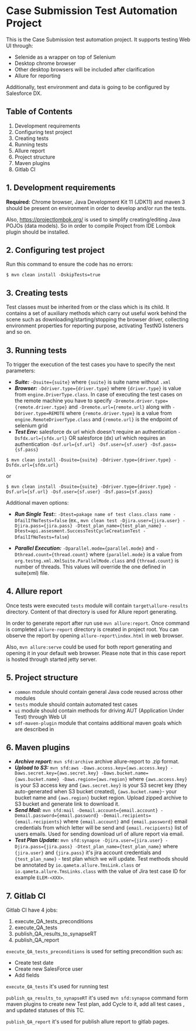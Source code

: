 # Case Submission Test Automation Project

This is the Case Submission test automation project. It supports testing Web UI through:
* Selenide as a wrapper on top of Selenium
* Desktop chrome browser
* Other desktop browsers will be included after clarification
* Allure for reporting

Additionally, test environment and data is going to be configured by Salesforce DX. 

## Table of Contents

1. Development requirements
2. Configuring test project
3. Creating tests
3. Running tests 
4. Allure report
5. Project structure
6. Maven plugins
7. Gitlab CI

## 1. Development requirements

**Required:** Chrome browser, Java Development Kit 11 (JDK11) and maven 3 should be present on environment in order to develop and/or run the tests.

Also, https://projectlombok.org/ is used to simplify creating/editing Java POJOs (data models). So in order to compile Project from IDE Lombok plugin should be installed.

## 2. Configuring test project

Run this command to ensure the code has no errors:

```
$ mvn clean install -DskipTests=true
```

## 3. Creating tests

Test classes must be inherited from  or the class which is its child. 
It contains a set of auxiliary methods which carry out useful work behind the scene such as downloading/starting/stopping the browser driver, collecting environment properties for reporting purpose, activating TestNG listeners and so on.

## 3. Running tests

To trigger the execution of the test cases you have to specify the next parameters:

* ***Suite:*** `-Dsuite={suite}` where `{suite}` is suite name without `.xml`
* ***Browser:*** `-Ddriver.type={driver.type}` where `{driver.type}` is value from `engine.DriverType.class`. 
In case of executing the test cases on the remote machine you have to specify `-Dremote.driver.type={remote.driver.type}` and `-Dremote.url={remote.url}` along with `-Ddriver.type=REMOTE` 
where `{remote.driver.type}` is a value from `engine.RemoteDriverType.class` and `{remote.url}` is the endpoint of selenium grid 
* ***Test Env:*** salesforce dx url which doesn't require an authentication `-Dsfdx.url={sfdx.url}` OR 
  salesforce (dx) url which requires an authentication `-Dsf.url={sf.url} -Dsf.user={sf.user} -Dsf.pass={sf.pass}`

```
$ mvn clean install -Dsuite={suite} -Ddriver.type={driver.type} -Dsfdx.url={sfdx.url}
```
or

```
$ mvn clean install -Dsuite={suite} -Ddriver.type={driver.type} -Dsf.url={sf.url} -Dsf.user={sf.user} -Dsf.pass={sf.pass}
```

Additional maven options: 
* ***Run Single Test:***: `-Dtest=pakage name of test class.class name -DfailIfNoTests=false` (ex., `mvn clean test -Djira.user={jira.user} -Djira.pass={jira.pass} -Dtest_plan_name={test_plan_name} -Dtest=api.assesment.SuccessTestCycleCreationTest -DfailIfNoTests=false`)
 
* ***Parallel Execution:*** `-Dparallel.mode={parallel.mode}` and `-Dthread.count={thread.count}` where `{parallel.mode}` is a value from `org.testng.xml.XmlSuite.ParallelMode.class` and `{thread.count}` is number of threads.
This values will override the one defined in suite(xml) file.   
 
## 4. Allure report

Once tests were executed `tests` module will contain `target\allure-results` directory. Content of that directory is used for Allure report generating.

In order to generate report after run use `mvn allure:report`. Once command is completed `allure-report` directory is created in project root. You can observe the report by opening `allure-report\index.html` in web browser.

Also, `mvn allure:serve` could be used for both report generating and opening it in your default web browser. Please note that in this case report is hosted through started jetty server.

## 5. Project structure

* `common` module should contain general Java code reused across other modules
* `tests` module should contain automated test cases
* `ui` module should contain methods for driving AUT (Application Under Test) through Web UI  
* `sdf-maven-plugin` module that contains additional maven goals which are described in            

## 6. Maven plugins

* ***Archive report:*** `mvn sfd:archive` archive allure-report to .zip format.
* ***Upload to S3:*** `mvn sfd:aws -Daws.access.key={aws.access.key} -Daws.secret.key={aws.secret.key} -Daws.bucket.name={aws.bucket.name} -Daws.region={aws.region}` where `{aws.access.key}` is your S3 access key
 and `{aws.secret.key}` is  your S3 secret key (they auto-generated when S3 bucket created), `{aws.bucket.name}`- your bucket name and `{aws.region}` bucket region. Upload zipped archive to S3 bucket and generate link to download it.
* ***Send Mail:*** `mvn sfd:mail -Demail.account={email.account} -Demail.password={email.password} -Demail.recipients={email.recipients}` where `{email.account}` and `{email.password}` email credentials from which letter will be send and `{email.recipients}` list of users emails. Used for sending download url of allure report via email.
* ***Test Plan Update:*** `mvn sfd:synapse -Djira.user={jira.user} -Djira.pass={jira.pass} -Dtest_plan_name={test_plan_name}` where `{jira.user}` and `{jira.pass}` it's jira account credentials and `{test_plan_name}` - test plan which we will update.
Test methods should be annotated by `io.qameta.allure.TmsLink.class` or `io.qameta.allure.TmsLinks.class` with the value of Jira test case ID for example `ELEM-<XXX>`.
    
## 7. Gitlab CI
Gitlab CI have 4 jobs:

1. execute_QA_tests_preconditions
2. execute_QA_tests
3. publish_QA_results_to_synapseRT
4. publish_QA_report

`execute_QA_tests_preconditions` is used for setting precondition such as:
* Create test date
* Create new SalesForce user
* Add fields

`execute_QA_tests` it's used for running test

`publish_qa_results_to_synapseRT` it's used `mvn sfd:synapse` command form maven plugins to create new Test plan, add Cycle to it, add all test cases , and updated statuses of this TC.

`publish_QA_report` it's used for publish allure report to gitlab pages.